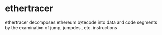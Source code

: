 # ethertracer
ethertracer decomposes ethereum bytecode into data and code segments by the examination of jump, jumpdest, etc. instructions
